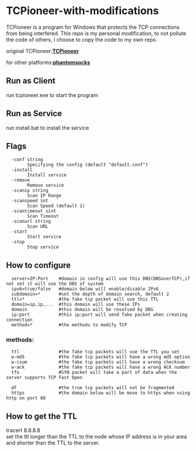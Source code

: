 # TCPioneer-with-modifications
TCPioneer is a program for Windows that protects the TCP connections from being interfered. This repo is my personal modification, to not pollute the code of others, I choose to copy the code to my own repo.

original TCPioneer:**[TCPioneer](https://github.com/Macronut/tcpioneer)**

for other platforms:**[phantomsocks](https://github.com/Macronut/phantomsocks)**

## Run as Client
run tcpioneer.exe to start the program
## Run as Service
run install.bat to install the service

## Flags
```
  -conf string
        Specifying the config (default "default.conf")
  -install
        Install service
  -remove
        Remove service
  -scanip string
        Scan IP Range
  -scanspeed int
        Scan Speed (default 1)
  -scantimeout uint
        Scan Timeout
  -scanurl string
        Scan URL
  -start
        Start service
  -stop
        Stop service
```

## How to configure
```
  server=IP:Port    #domain in config will use this DNS(DNSoverTCP),if not set it will use the DNS of system
  ipv6=true/false   #domain below will enable/disable IPv6
  subdomain=*       #set the depth of domain search, default 2
  ttl=*             #the fake tcp packet will use this TTL
  domain=ip,ip,...  #this domain will use these IPs
  domain            #this domain will be resolved by DNS
  ip:port           #this ip:port will send fake packet when creating connection
  method=*          #the methods to modify TCP
  ```
### methods:
```
  ttl               #the fake tcp packets will use the TTL you set
  w-md5             #the fake tcp packets will have a wrong md5 option
  w-csum            #the fake tcp packets will have a wrong checksum
  w-ack             #the fake tcp packets will have a wrong ACK number
  tfo               #SYN packet will take a part of data when the server supports TCP Fast Open
  
  df                #the true tcp packets will not be fragmented
  https             #the domain below will be move to https when using http on port 80
```
## How to get the TTL
tracert 8.8.8.8  
set the ttl longer than the TTL to the node whose IP address is in your area and shorter than the TTL to the server.

